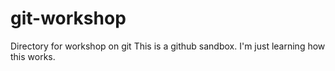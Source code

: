 # git-workshop
Directory for workshop on git
This is a github sandbox. I'm just learning how this works.
